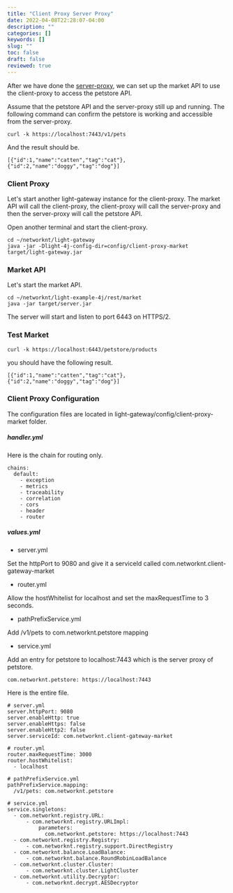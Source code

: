 ```yaml
---
title: "Client Proxy Server Proxy"
date: 2022-04-08T22:28:07-04:00
description: ""
categories: []
keywords: []
slug: ""
toc: false
draft: false
reviewed: true
---
```


After we have done the [server-proxy][], we can set up the market API to use the client-proxy to access the petstore API. 

Assume that the petstore API and the server-proxy still up and running. The following command can confirm the petstore is working and accessible from the server-proxy.

```
curl -k https://localhost:7443/v1/pets
```

And the result should be.

```
[{"id":1,"name":"catten","tag":"cat"},{"id":2,"name":"doggy","tag":"dog"}]
```

### Client Proxy

Let's start another light-gateway instance for the client-proxy. The market API will call the client-proxy, the client-proxy will call the server-proxy and then the server-proxy will call the petstore API. 

Open another terminal and start the client-proxy. 

```
cd ~/networknt/light-gateway
java -jar -Dlight-4j-config-dir=config/client-proxy-market target/light-gateway.jar
```

### Market API

Let's start the market API.

```
cd ~/networknt/light-example-4j/rest/market
java -jar target/server.jar
```

The server will start and listen to port 6443 on HTTPS/2.

### Test Market

```
curl -k https://localhost:6443/petstore/products
```

you should have the following result.


```
[{"id":1,"name":"catten","tag":"cat"},{"id":2,"name":"doggy","tag":"dog"}]
```

### Client Proxy Configuration

The configuration files are located in light-gateway/config/client-proxy-market folder.

##### handler.yml

Here is the chain for routing only.

```
chains:
  default:
    - exception
    - metrics
    - traceability
    - correlation
    - cors
    - header
    - router
```

##### values.yml

* server.yml

Set the httpPort to 9080 and give it a serviceId called com.networknt.client-gateway-market

* router.yml

Allow the hostWhitelist for localhost and set the maxRequestTime to 3 seconds.

* pathPrefixService.yml

Add /v1/pets to com.networknt.petstore mapping

* service.yml

Add an entry for petstore to localhost:7443 which is the server proxy of petstore.

```
com.networknt.petstore: https://localhost:7443
```

Here is the entire file.


```
# server.yml
server.httpPort: 9080
server.enableHttp: true
server.enableHttps: false
server.enableHttp2: false
server.serviceId: com.networknt.client-gateway-market

# router.yml
router.maxRequestTime: 3000
router.hostWhitelist:
  - localhost

# pathPrefixService.yml
pathPrefixService.mapping:
  /v1/pets: com.networknt.petstore

# service.yml
service.singletons:
  - com.networknt.registry.URL:
      - com.networknt.registry.URLImpl:
          parameters:
            com.networknt.petstore: https://localhost:7443
  - com.networknt.registry.Registry:
      - com.networknt.registry.support.DirectRegistry
  - com.networknt.balance.LoadBalance:
      - com.networknt.balance.RoundRobinLoadBalance
  - com.networknt.cluster.Cluster:
      - com.networknt.cluster.LightCluster
  - com.networknt.utility.Decryptor:
      - com.networknt.decrypt.AESDecryptor

```



[server-proxy]: /tutorial/gateway/server-proxy/
